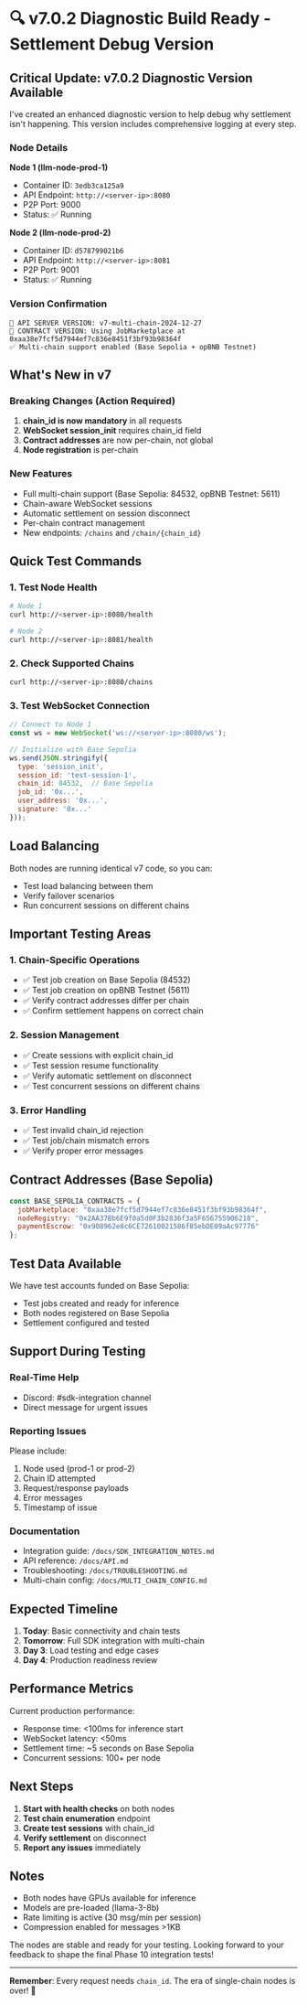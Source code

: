 # 🔍 v7.0.2 Diagnostic Build Ready - Settlement Debug Version

## Critical Update: v7.0.2 Diagnostic Version Available

I've created an enhanced diagnostic version to help debug why settlement isn't happening. This version includes comprehensive logging at every step.

### Node Details

**Node 1 (llm-node-prod-1)**
- Container ID: `3edb3ca125a9`
- API Endpoint: `http://<server-ip>:8080`
- P2P Port: 9000
- Status: ✅ Running

**Node 2 (llm-node-prod-2)**
- Container ID: `d578799021b6`
- API Endpoint: `http://<server-ip>:8081`
- P2P Port: 9001
- Status: ✅ Running

### Version Confirmation
```
🚀 API SERVER VERSION: v7-multi-chain-2024-12-27
📝 CONTRACT VERSION: Using JobMarketplace at 0xaa38e7fcf5d7944ef7c836e8451f3bf93b98364f
✅ Multi-chain support enabled (Base Sepolia + opBNB Testnet)
```

## What's New in v7

### Breaking Changes (Action Required)
1. **chain_id is now mandatory** in all requests
2. **WebSocket session_init** requires chain_id field
3. **Contract addresses** are now per-chain, not global
4. **Node registration** is per-chain

### New Features
- Full multi-chain support (Base Sepolia: 84532, opBNB Testnet: 5611)
- Chain-aware WebSocket sessions
- Automatic settlement on session disconnect
- Per-chain contract management
- New endpoints: `/chains` and `/chain/{chain_id}`

## Quick Test Commands

### 1. Test Node Health
```bash
# Node 1
curl http://<server-ip>:8080/health

# Node 2
curl http://<server-ip>:8081/health
```

### 2. Check Supported Chains
```bash
curl http://<server-ip>:8080/chains
```

### 3. Test WebSocket Connection
```javascript
// Connect to Node 1
const ws = new WebSocket('ws://<server-ip>:8080/ws');

// Initialize with Base Sepolia
ws.send(JSON.stringify({
  type: 'session_init',
  session_id: 'test-session-1',
  chain_id: 84532,  // Base Sepolia
  job_id: '0x...',
  user_address: '0x...',
  signature: '0x...'
}));
```

## Load Balancing

Both nodes are running identical v7 code, so you can:
- Test load balancing between them
- Verify failover scenarios
- Run concurrent sessions on different chains

## Important Testing Areas

### 1. Chain-Specific Operations
- ✅ Test job creation on Base Sepolia (84532)
- ✅ Test job creation on opBNB Testnet (5611)
- ✅ Verify contract addresses differ per chain
- ✅ Confirm settlement happens on correct chain

### 2. Session Management
- ✅ Create sessions with explicit chain_id
- ✅ Test session resume functionality
- ✅ Verify automatic settlement on disconnect
- ✅ Test concurrent sessions on different chains

### 3. Error Handling
- ✅ Test invalid chain_id rejection
- ✅ Test job/chain mismatch errors
- ✅ Verify proper error messages

## Contract Addresses (Base Sepolia)

```javascript
const BASE_SEPOLIA_CONTRACTS = {
  jobMarketplace: "0xaa38e7fcf5d7944ef7c836e8451f3bf93b98364f",
  nodeRegistry: "0x2AA37Bb6E9f0a5d0F3b2836f3a5F656755906218",
  paymentEscrow: "0x908962e8c6CE72610021586f85ebDE09aAc97776"
};
```

## Test Data Available

We have test accounts funded on Base Sepolia:
- Test jobs created and ready for inference
- Both nodes registered on Base Sepolia
- Settlement configured and tested

## Support During Testing

### Real-Time Help
- Discord: #sdk-integration channel
- Direct message for urgent issues

### Reporting Issues
Please include:
1. Node used (prod-1 or prod-2)
2. Chain ID attempted
3. Request/response payloads
4. Error messages
5. Timestamp of issue

### Documentation
- Integration guide: `/docs/SDK_INTEGRATION_NOTES.md`
- API reference: `/docs/API.md`
- Troubleshooting: `/docs/TROUBLESHOOTING.md`
- Multi-chain config: `/docs/MULTI_CHAIN_CONFIG.md`

## Expected Timeline

1. **Today**: Basic connectivity and chain tests
2. **Tomorrow**: Full SDK integration with multi-chain
3. **Day 3**: Load testing and edge cases
4. **Day 4**: Production readiness review

## Performance Metrics

Current production performance:
- Response time: <100ms for inference start
- WebSocket latency: <50ms
- Settlement time: ~5 seconds on Base Sepolia
- Concurrent sessions: 100+ per node

## Next Steps

1. **Start with health checks** on both nodes
2. **Test chain enumeration** endpoint
3. **Create test sessions** with chain_id
4. **Verify settlement** on disconnect
5. **Report any issues** immediately

## Notes

- Both nodes have GPUs available for inference
- Models are pre-loaded (llama-3-8b)
- Rate limiting is active (30 msg/min per session)
- Compression enabled for messages >1KB

The nodes are stable and ready for your testing. Looking forward to your feedback to shape the final Phase 10 integration tests!

---

**Remember**: Every request needs `chain_id`. The era of single-chain nodes is over! 🎉